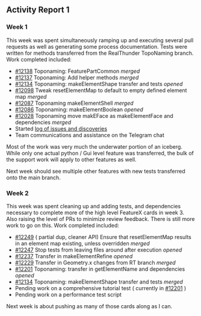 ## Activity Report 1

### Week 1

This week was spent simultaneously ramping up and executing several pull requests as well as generating some process documentation.  Tests were written for methods transferred from the RealThunder TopoNaming branch. Work completed included:

* [#12138](https://github.com/FreeCAD/FreeCAD/pull/12138) Toponaming: FeaturePartCommon *merged*
* [#12137](https://github.com/FreeCAD/FreeCAD/pull/12137) Toponaming: Add helper methods *merged*
* [#12134](https://github.com/FreeCAD/FreeCAD/pull/12134) Toponaming: makeElementShape transfer and tests *opened*
* [#12098](https://github.com/FreeCAD/FreeCAD/pull/12098) Tweak resetElementMap to default to empty defined element map *merged*
* [#12087](https://github.com/FreeCAD/FreeCAD/pull/12087) Toponaming makeElementShell *merged*
* [#12086](https://github.com/FreeCAD/FreeCAD/pull/12086) Toponaming: makeElementBoolean *opened*
* [#12028](https://github.com/FreeCAD/FreeCAD/pull/12028) Toponaming move makEFace as makeElementFace and dependencies *merged*
* Started [log of issues and discoveries](https://github.com/FreeCAD/DevelopersHandbook/issues/92)
* Team communications and assistance on the Telegram chat

Most of the work was very much the underwater portion of an iceberg.  While only one actual python / Gui level feature was transferred, the bulk of the support work will apply to other features as well.

Next week should see multiple other features with new tests transferred onto the main branch.

### Week 2

This week was spent cleaning up and adding tests, and dependencies necessary to complete more of the high level FeatureX cards in week 3.  Also raising the level of PRs to minimize review feedback.  There is still more work to go on this.  Work completed included:

* [#12249](https://github.com/FreeCAD/FreeCAD/pull/12249) ( partial dup, cleaner API) Ensure that resetElementMap results in an element map existing, unless overridden *merged*
* [#12247](https://github.com/FreeCAD/FreeCAD/pull/12247) Stop tests from leaving files around after execution *opened*
* [#12237](https://github.com/FreeCAD/FreeCAD/pull/12237) Transfer in makeElementRefine *opened*
* [#12229](https://github.com/FreeCAD/FreeCAD/pull/12229) Transfer in Geometry.x changes from RT branch *merged*
* [#12201](https://github.com/FreeCAD/FreeCAD/pull/12201) Toponaming: transfer in getElementName and dependencies	*opened*
* [#12134](https://github.com/FreeCAD/FreeCAD/pull/12134) Toponaming: makeElementShape transfer and tests *merged*
* Pending work on a comprehensive tutorial test ( currently in [#12201](https://github.com/FreeCAD/FreeCAD/pull/12201) )
* Pending work on a performance test script

Next week is about pushing as many of those cards along as I can.
